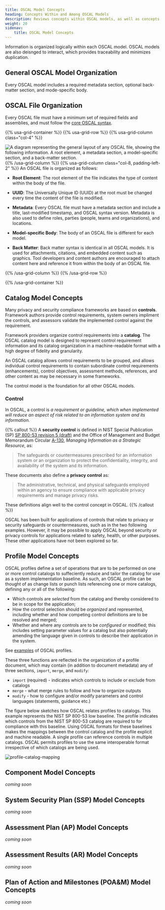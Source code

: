 ```yaml
---
title: OSCAL Model Concepts
heading: Concepts Within and Among OSCAL Models
description: Reviews concepts within OSCAL models, as well as concepts across models.
weight: 20
sidenav:
    title: OSCAL Model Concepts
---
```


Information is organized logically within each OSCAL model. OSCAL models are also deisnged to interact, which provides traceability and minimizes duplication.

## General OSCAL Model Organization

Every OSCAL model includes a required metadata section, optional back-matter section, and mode-specific body.

## OSCAL File Organization

Every OSCAL file must have a minimum set of required fields and assemblies, and must follow the [core OSCAL syntax](../).


{{% usa-grid-container %}}
{{% usa-grid-row %}}
{{% usa-grid-column class="col-4" %}}
&nbsp;

![A diagram representing the general layout of any OSCAL file, showing the following information. A root element, a metadata section, a model-specific section, and a back-matter section.](OSCAL-file.svg)
{{% /usa-grid-column %}}
{{% usa-grid-column class="col-8, padding-left-2" %}}
An OSCAL file is organized as follows:
- **Root Element**: The root element of the file indicates the type of content within the body of the file. 

- **UUID**: The Universally Unique ID (UUID) at the root must be changed every time the content of the file is modified.

- **Metadata**: Every OSCAL file must have a metadata section and include a title, last-modified timestamp, and OSCAL syntax version. Metadata is also used to define roles, parties (people, teams and organizations), and locations.

- **Model-specific Body**: The body of an OSCAL file is different for each model.

- **Back Matter**: Back matter syntax is identical in all OSCAL models. It is used for attachments, citations, and embedded content such as graphics. Tool developers and content authors are encouraged to attach content here and reference it from within the body of an OSCAL file.



{{% /usa-grid-column %}}
{{% /usa-grid-row %}}

{{% /usa-grid-container %}}

## Catalog Model Concepts

Many privacy and security compliance frameworks are based on **controls**. 
Framework authors provide control requirements, system owners impliment the controls, and assessors validate the implemented control against the requirement. 

Framework providers organize control requirements into a **catalog**.
The OSCAL catalog model is designed to represent control requirement information and its catalog organization in a machine-readable format with a high degree of fidelity and granularity.

An OSCAL catalog allows control requirements to be grouped, and allows individual control requirements to contain subordinate control requirements (enhancements), control objectives, assessment methods, references, and other content as may be necessary in some frameworks. 

The control model is the foundation for all other OSCAL models. 

### Control

In OSCAL, a control is *a requirement or guideline, which when implemented will reduce an aspect of risk related to an information system and its information.*


{{% callout %}}
A **security control** is defined in NIST Special Publication (SP) [SP 800-53 revision 5 (draft)](https://doi.org/10.6028/NIST.SP.800-53r5-draft) and the Office of Management and Budget Memorandum Circular [A-130](https://www.whitehouse.gov/sites/whitehouse.gov/files/omb/circulars/A130/a130revised.pdf), *Managing Information as a Strategic Resource*, as:

> The safeguards or countermeasures prescribed for an information system or an organization to protect the confidentiality, integrity, and availability of the system and its information.

These documents also define a **privacy control** as:

> The administrative, technical, and physical safeguards employed within an agency to ensure compliance with applicable privacy requirements and manage privacy risks.

These definitions align well to the control concept in OSCAL.
{{% /callout %}}

OSCAL has been built for applications of controls that relate to privacy or security safeguards or countermeasures, such as in the two following examples. However, it may be possible to apply OSCAL beyond security or privacy controls for applications related to safety, health, or other purposes. These other applications have not been explored so far.

## Profile Model Concepts

OSCAL profiles define a set of operations that are to be performed on one or more control catalogs to suffeciently reduce and tailor the catalog for use as a system implementation baseline. As such, an OSCAL profile can be thought of as change lists or punch lists referencing one or more catalogs, defining any or all of the following:

* Which controls are *selected* from the catalog and thereby considered to be in scope for the application;
* How the control selection should be *organized* and represented, including whether and how competing control definitions are to be resolved and merged;
* Whether and where any controls are to be *configured* or modified; this includes setting parameter values for a catalog but also potentially amending the language given in controls to describe their application in the system.

See [examples](#content-examples) of OSCAL profiles.

These three functions are reflected in the organization of a profile document, which may contain (in addition to document metadata) any of three sections, `import`, `merge`, and `modify`:

* `import` (required) - indicates which controls to include or exclude from catalogs
* `merge` - what merge rules to follow and how to organize outputs
* `modify` - how to configure and/or modify parameters and control languages (statements, guidance etc.)

The figure below sketches how OSCAL relates profiles to catalogs. This example represents the NIST SP 800-53 low baseline. The profile indicates which controls from the NIST SP 800-53 catalog are required to for compliance with this baseline. Using OSCAL formats for these baselines makes the mappings between the control catalog and the profile explicit and machine readable. A single profile can reference controls in multiple catalogs. OSCAL permits profiles to use the same interoperable format irrespective of which catalogs are being used.

![profile-catalog-mapping](profile-catalog-mapping-trivial-example.png)

## Component Model Concepts

_coming soon_

## System Security Plan (SSP) Model Concepts

_coming soon_

## Assessment Plan (AP) Model Concepts

_coming soon_

## Assessment Results (AR) Model Concepts

_coming soon_

## Plan of Action and Milestones (POA&M) Model Concepts

_coming soon_



